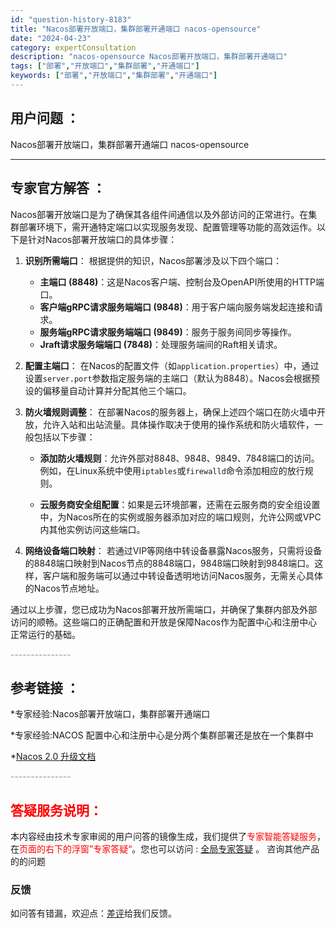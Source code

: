```yaml
---
id: "question-history-8183"
title: "Nacos部署开放端口，集群部署开通端口 nacos-opensource"
date: "2024-04-23"
category: expertConsultation
description: "nacos-opensource Nacos部署开放端口，集群部署开通端口"
tags: ["部署","开放端口","集群部署","开通端口"]
keywords: ["部署","开放端口","集群部署","开通端口"]
---
```


## 用户问题 ： 
 Nacos部署开放端口，集群部署开通端口 nacos-opensource 

---------------
## 专家官方解答 ：

Nacos部署开放端口是为了确保其各组件间通信以及外部访问的正常进行。在集群部署环境下，需开通特定端口以实现服务发现、配置管理等功能的高效运作。以下是针对Nacos部署开放端口的具体步骤：

1. **识别所需端口**：
   根据提供的知识，Nacos部署涉及以下四个端口：

   - **主端口 (8848)**：这是Nacos客户端、控制台及OpenAPI所使用的HTTP端口。
   - **客户端gRPC请求服务端端口 (9848)**：用于客户端向服务端发起连接和请求。
   - **服务端gRPC请求服务端端口 (9849)**：服务于服务间同步等操作。
   - **Jraft请求服务端端口 (7848)**：处理服务端间的Raft相关请求。

2. **配置主端口**：
   在Nacos的配置文件（如`application.properties`）中，通过设置`server.port`参数指定服务端的主端口（默认为8848）。Nacos会根据预设的偏移量自动计算并分配其他三个端口。

3. **防火墙规则调整**：
   在部署Nacos的服务器上，确保上述四个端口在防火墙中开放，允许入站和出站流量。具体操作取决于使用的操作系统和防火墙软件，一般包括以下步骤：

   - **添加防火墙规则**：允许外部对8848、9848、9849、7848端口的访问。例如，在Linux系统中使用`iptables`或`firewalld`命令添加相应的放行规则。

   - **云服务商安全组配置**：如果是云环境部署，还需在云服务商的安全组设置中，为Nacos所在的实例或服务器添加对应的端口规则，允许公网或VPC内其他实例访问这些端口。

4. **网络设备端口映射**：
   若通过VIP等网络中转设备暴露Nacos服务，只需将设备的8848端口映射到Nacos节点的8848端口，9848端口映射到9848端口。这样，客户端和服务端可以通过中转设备透明地访问Nacos服务，无需关心具体的Nacos节点地址。

通过以上步骤，您已成功为Nacos部署开放所需端口，并确保了集群内部及外部访问的顺畅。这些端口的正确配置和开放是保障Nacos作为配置中心和注册中心正常运行的基础。


<font color="#949494">---------------</font> 


## 参考链接 ：

*专家经验:Nacos部署开放端口，集群部署开通端口 
 
 *专家经验:NACOS 配置中心和注册中心是分两个集群部署还是放在一个集群中 
 
 *[Nacos 2.0 升级文档](https://nacos.io/docs/latest/upgrading/200-upgrading)


 <font color="#949494">---------------</font> 
 


## <font color="#FF0000">答疑服务说明：</font> 

本内容经由技术专家审阅的用户问答的镜像生成，我们提供了<font color="#FF0000">专家智能答疑服务</font>，在<font color="#FF0000">页面的右下的浮窗”专家答疑“</font>。您也可以访问 : [全局专家答疑](https://opensource.alibaba.com/chatBot) 。 咨询其他产品的的问题

### 反馈
如问答有错漏，欢迎点：[差评](https://ai.nacos.io/user/feedbackByEnhancerGradePOJOID?enhancerGradePOJOId=11505)给我们反馈。
